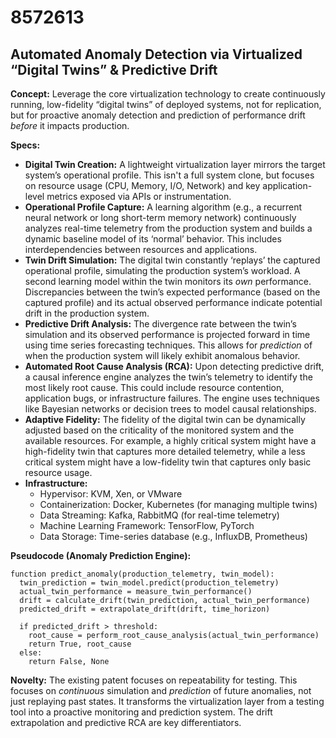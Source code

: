 # 8572613

## Automated Anomaly Detection via Virtualized “Digital Twins” & Predictive Drift

**Concept:** Leverage the core virtualization technology to create continuously running, low-fidelity “digital twins” of deployed systems, not for replication, but for proactive anomaly detection and prediction of performance drift *before* it impacts production. 

**Specs:**

*   **Digital Twin Creation:** A lightweight virtualization layer mirrors the target system’s operational profile. This isn't a full system clone, but focuses on resource usage (CPU, Memory, I/O, Network) and key application-level metrics exposed via APIs or instrumentation.
*   **Operational Profile Capture:** A learning algorithm (e.g., a recurrent neural network or long short-term memory network) continuously analyzes real-time telemetry from the production system and builds a dynamic baseline model of its ‘normal’ behavior. This includes interdependencies between resources and applications.
*   **Twin Drift Simulation:**  The digital twin constantly ‘replays’ the captured operational profile, simulating the production system’s workload.  A second learning model within the twin monitors its *own* performance. Discrepancies between the twin’s expected performance (based on the captured profile) and its actual observed performance indicate potential drift in the production system.
*   **Predictive Drift Analysis:**  The divergence rate between the twin’s simulation and its observed performance is projected forward in time using time series forecasting techniques.  This allows for *prediction* of when the production system will likely exhibit anomalous behavior.
*   **Automated Root Cause Analysis (RCA):**  Upon detecting predictive drift, a causal inference engine analyzes the twin’s telemetry to identify the most likely root cause. This could include resource contention, application bugs, or infrastructure failures. The engine uses techniques like Bayesian networks or decision trees to model causal relationships.
*   **Adaptive Fidelity:**  The fidelity of the digital twin can be dynamically adjusted based on the criticality of the monitored system and the available resources.  For example, a highly critical system might have a high-fidelity twin that captures more detailed telemetry, while a less critical system might have a low-fidelity twin that captures only basic resource usage.
*   **Infrastructure:**
    *   Hypervisor: KVM, Xen, or VMware
    *   Containerization: Docker, Kubernetes (for managing multiple twins)
    *   Data Streaming: Kafka, RabbitMQ (for real-time telemetry)
    *   Machine Learning Framework: TensorFlow, PyTorch
    *   Data Storage: Time-series database (e.g., InfluxDB, Prometheus)

**Pseudocode (Anomaly Prediction Engine):**

```
function predict_anomaly(production_telemetry, twin_model):
  twin_prediction = twin_model.predict(production_telemetry)
  actual_twin_performance = measure_twin_performance()
  drift = calculate_drift(twin_prediction, actual_twin_performance)
  predicted_drift = extrapolate_drift(drift, time_horizon)

  if predicted_drift > threshold:
    root_cause = perform_root_cause_analysis(actual_twin_performance)
    return True, root_cause
  else:
    return False, None
```

**Novelty:**  The existing patent focuses on repeatability for testing. This focuses on *continuous* simulation and *prediction* of future anomalies, not just replaying past states. It transforms the virtualization layer from a testing tool into a proactive monitoring and prediction system. The drift extrapolation and predictive RCA are key differentiators.